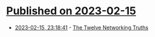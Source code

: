 # [Published on 2023-02-15](index.md)

* [2023-02-15, 23:18:41](https://news.ycombinator.com/item?id=34812388) - [The Twelve Networking Truths](https://www.ietf.org/rfc/rfc1925.txt)
